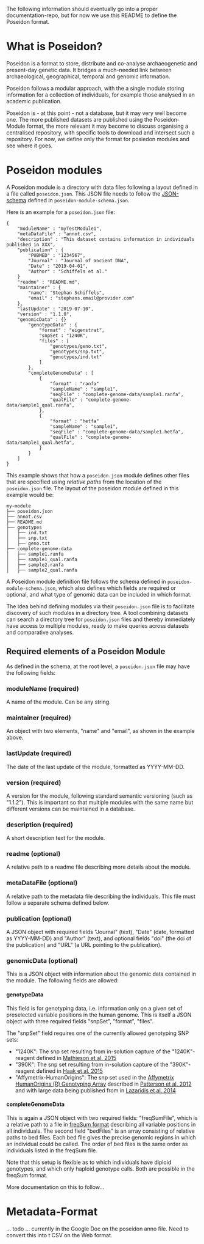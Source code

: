 The following information should eventually go into a proper documentation-repo, but for now we use this README to define the Poseidon format.

# What is Poseidon?
Poseidon is a format to store, distribute and co-analyse archaeogenetic and present-day genetic data. It bridges a much-needed link between archaeological, geographical, temporal and genomic information.

Poseidon follows a modular approach, with the a single module storing information for a collection of individuals, for example those analysed in an academic publication.

Poseidon is - at this point - not a database, but it may very well become one. The more published datasets are published using the Poseidon-Module format, the more relevant it may become to discuss organising a centralised repository, with specific tools to download and intersect such a repository. For now, we define only the format for posiedon modules and see where it goes.

# Poseidon modules

A Poseidon module is a directory with data files following a layout defined in a file called `poseidon.json`. This JSON file needs to follow the [JSON-schema](https://json-schema.org) defined in `poseidon-module-schema.json`.

Here is an example for a `poseidon.json` file:

    {
        "moduleName" : "myTestModule1",
        "metaDataFile" : "annot.csv",
        "description" : "This dataset contains information in individuals published in XXX",
        "publication" : {
            "PUBMED" : "1234567",
            "Journal" : "Journal of ancient DNA",
            "Date" : "2019-04-01",
            "Author" : "Schiffels et al."
        }
        "readme" : "README.md",
        "maintainer" : {
            "name": "Stephan Schiffels",
            "email" : "stephans.email@provider.com"
        },
        "lastUpdate" : "2019-07-10",
        "version" : "1.1.0",
        "genomicData" : {}
            "genotypeData" : {
                "format" : "eigenstrat",
                "snpSet : "1240K",
                "files" : [
                    "genotypes/geno.txt",
                    "genotypes/snp.txt",
                    "genotypes/ind.txt"
                ]
            },
            "completeGenomeData" : [
                {
                    "format" : "ranfa"
                    "sampleName" : "sample1",
                    "seqFile" : "complete-genome-data/sample1.ranfa",
                    "qualFile" : "complete-genome-data/sample1_qual.ranfa",
                },
                {
                    "format" : "hetfa"
                    "sampleName" : "sample1",
                    "seqFile" : "complete-genome-data/sample1.hetfa",
                    "qualFile" : "complete-genome-data/sample1_qual.hetfa",
                }
            }
        ]
    }

This example shows that how a `poseidon.json` module defines other files that are specified using _relative paths_ from the location of the `poseidon.json` file. The layout of the poseidon module defined in this example would be:

    my-module
    ├── poseidon.json
    ├── annot.csv
    ├── README.md
    ├── genotypes
    │   ├── ind.txt
    │   ├── snp.txt
    │   ├── geno.txt
    ├── complete-genome-data
    │   ├── sample1.ranfa
    │   ├── sample1_qual.ranfa
    │   ├── sample2.ranfa
    │   ├── sample2_qual.ranfa

A Poseidon module definition file follows the schema defined in `poseidon-module-schema.json`, which also defines which fields are required or optional, and what type of genomic data can be included in which format.

The idea behind defining modules via their `poseidon.json` file is to facilitate discovery of such modules in a directory tree. A tool combining datasets can search a directory tree for `poseidon.json` files and thereby immediately have access to multiple modules, ready to make queries across datasets and comparative analyses.

## Required elements of a Poseidon Module

As defined in the schema, at the root level, a `poseidon.json` file may have the following fields:

### moduleName (required)
A name of the module. Can be any string.

### maintainer (required)
An object with two elements, "name" and "email", as shown in the example above.

### lastUpdate (required)
The date of the last update of the module, formatted as YYYY-MM-DD.

### version (required)
A version for the module, following standard semantic versioning (such as "1.1.2"). This is important so that multiple modules with the same name but different versions can be maintained in a database.

### description (required)
A short description text for the module.

### readme (optional)
A relative path to a readme file describing more details about the module.

### metaDataFile (optional)
A relative path to the metadata file describing the individuals. This file must follow a separate schema defined below.

### publication (optional)
A JSON object with required fields "Journal" (text), "Date" (date, formatted as YYYY-MM-DD) and "Author" (text), and optional fields "doi" (the doi of the publication) and "URL" (a URL pointing to the publication).

### genomicData (optional)
This is a JSON object with information about the genomic data contained in the module. The following fields are allowed:

#### genotypeData
This field is for genotyping data, i.e. information only on a given set of preselected variable positions in the human genome. This is itself a JSON object with three required fields "snpSet", "format", "files". 

The "snpSet" field requires one of the currently allowed genotyping SNP sets:
- "1240K": The snp set resulting from in-solution capture of the "1240K"-reagent defined in [Mathieson et al. 2015](https://www.nature.com/articles/nature16152)
- "390K": The snp set resulting from in-solution capture of the "390K"-reagent defined in [Haak et al. 2015](https://www.nature.com/articles/nature14317)
- "Affymetrix-HumanOrigins": The snp set used in the [Affymetrix HumanOrigins (R) Genotyping Array](http://www.affymetrix.com/support/technical/byproduct.affx?product=Axiom_GW_HuOrigin) described in [Patterson et al. 2012](https://www.genetics.org/content/192/3/1065) and with large data being published from in [Lazaridis et al. 2014](https://www.nature.com/articles/nature13673)

#### completeGenomeData
This is again a JSON object with two required fields: "freqSumFile", which is a relative path to a file in [freqSum format](https://rarecoal-docs.readthedocs.io/en/latest/rarecoal-tools.html) describing all variable positions in all individuals. The second field "bedFiles" is an array consisting of relative paths to bed files. Each bed file gives the precise genomic regions in which an individual could be called. The order of bed files is the same order as individuals listed in the freqSum file.

Note that this setup is flexible as to which individuals have diploid genotypes, and which only haploid genotype calls. Both are possible in the freqSum format.

More documentation on this to follow...

# Metadata-Format
... todo ... currently in the Google Doc on the poseidon anno file. Need to convert this into t CSV on the Web format.